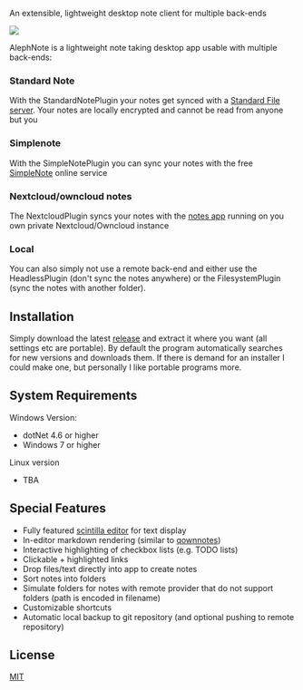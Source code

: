 An extensible, lightweight desktop note client for multiple back-ends

![](https://raw.githubusercontent.com/Mikescher/AlephNote/master/docs/preview.png)  

AlephNote is a lightweight note taking desktop app usable with multiple back-ends:

### Standard Note

With the StandardNotePlugin your notes get synced with a [Standard File server](https://standardnotes.org/).
Your notes are locally encrypted and cannot be read from anyone but you

### Simplenote

With the SimpleNotePlugin you can sync your notes with the free [SimpleNote](https://simplenote.com/) online service

### Nextcloud/owncloud notes

The NextcloudPlugin syncs your notes with the [notes app](https://github.com/nextcloud/notes) running on you own private Nextcloud/Owncloud instance

### Local

You can also simply not use a remote back-end and either use the HeadlessPlugin (don't sync the notes anywhere) or the FilesystemPlugin (sync the notes with another folder).


## Installation

Simply download the latest [release](https://github.com/Mikescher/AlephNote/releases/latest) and extract it where you want (all settings etc are portable).
By default the program automatically searches for new versions and downloads them.
If there is demand for an installer I could make one, but personally I like portable programs more.


## System Requirements

Windows Version:
 - dotNet 4.6 or higher
 - Windows 7 or higher

Linux version
 - TBA

## Special Features

 - Fully featured [scintilla editor](http://www.scintilla.org/) for text display
 - In-editor markdown rendering (similar to [qownnotes](http://www.qownnotes.org/))
 - Interactive highlighting of checkbox lists (e.g. TODO lists)
 - Clickable + highlighted links
 - Drop files/text directly into app to create notes
 - Sort notes into folders
 - Simulate folders for notes with remote provider that do not support folders (path is encoded in filename)
 - Customizable shortcuts
 - Automatic local backup to git repository (and optional pushing to remote repository)

## License

[MIT](https://github.com/Mikescher/AlephNote/blob/master/LICENSE)
